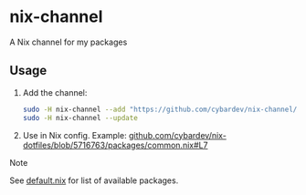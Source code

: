 # nix-channel

A Nix channel for my packages

## Usage

1. Add the channel:

    ```sh
    sudo -H nix-channel --add "https://github.com/cybardev/nix-channel/archive/main.tar.gz" cypkgs
    sudo -H nix-channel --update
    ```

2. Use in Nix config. Example: [github.com/cybardev/nix-dotfiles/blob/5716763/packages/common.nix#L7](<https://github.com/cybardev/nix-dotfiles/blob/571676319abbd5da3e81c750a7e7ef833e389115/packages/common.nix#L7>)

> [!NOTE]
> See [default.nix](./default.nix) for list of available packages.
